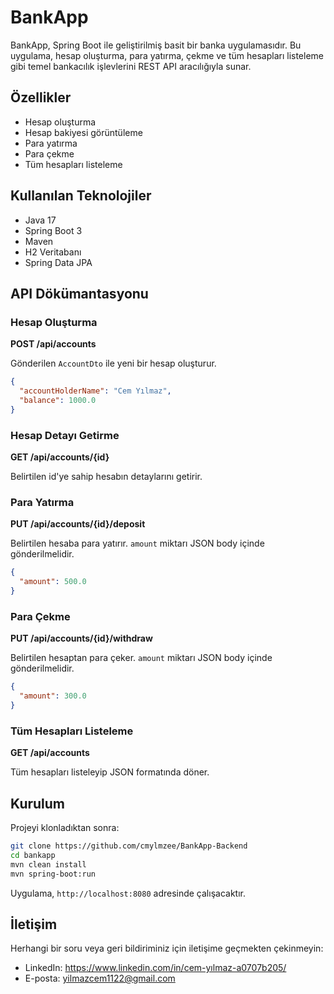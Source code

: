
# BankApp

BankApp, Spring Boot ile geliştirilmiş basit bir banka uygulamasıdır. Bu uygulama, hesap oluşturma, para yatırma, çekme ve tüm hesapları listeleme gibi temel bankacılık işlevlerini REST API aracılığıyla sunar.

## Özellikler

- Hesap oluşturma
- Hesap bakiyesi görüntüleme
- Para yatırma
- Para çekme
- Tüm hesapları listeleme

## Kullanılan Teknolojiler

- Java 17
- Spring Boot 3
- Maven
- H2 Veritabanı
- Spring Data JPA

## API Dökümantasyonu

### Hesap Oluşturma
**POST /api/accounts**

Gönderilen `AccountDto` ile yeni bir hesap oluşturur.

```json
{
  "accountHolderName": "Cem Yılmaz",
  "balance": 1000.0
}
```

### Hesap Detayı Getirme
**GET /api/accounts/{id}**

Belirtilen id'ye sahip hesabın detaylarını getirir.

### Para Yatırma
**PUT /api/accounts/{id}/deposit**

Belirtilen hesaba para yatırır. `amount` miktarı JSON body içinde gönderilmelidir.

```json
{
  "amount": 500.0
}
```

### Para Çekme
**PUT /api/accounts/{id}/withdraw**

Belirtilen hesaptan para çeker. `amount` miktarı JSON body içinde gönderilmelidir.

```json
{
  "amount": 300.0
}
```

### Tüm Hesapları Listeleme
**GET /api/accounts**

Tüm hesapları listeleyip JSON formatında döner.

## Kurulum

Projeyi klonladıktan sonra:

```bash
git clone https://github.com/cmylmzee/BankApp-Backend
cd bankapp
mvn clean install
mvn spring-boot:run
```

Uygulama, `http://localhost:8080` adresinde çalışacaktır.

## İletişim

Herhangi bir soru veya geri bildiriminiz için iletişime geçmekten çekinmeyin:
- LinkedIn: https://www.linkedin.com/in/cem-yılmaz-a0707b205/
- E-posta: yilmazcem1122@gmail.com

